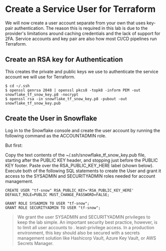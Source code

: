 # Create a Service User for Terraform
We will now create a user account separate from your own that uses key-pair authentication. The reason this is required in this lab is due to the provider's limitations around caching credentials and the lack of support for 2FA. Service accounts and key pair are also how most CI/CD pipelines run Terraform.

## Create an RSA key for Authentication
This creates the private and public keys we use to authenticate the service account we will use for Terraform.

    $ cd ~/.ssh
    $ openssl genrsa 2048 | openssl pkcs8 -topk8 -inform PEM -out snowflake_tf_snow_key.p8 -nocrypt
    $ openssl rsa -in snowflake_tf_snow_key.p8 -pubout -out snowflake_tf_snow_key.pub

## Create the User in Snowflake
Log in to the Snowflake console and create the user account by running the following command as the ACCOUNTADMIN role.

But first:

Copy the text contents of the ~/.ssh/snowflake_tf_snow_key.pub file, starting after the PUBLIC KEY header, and stopping just before the PUBLIC KEY footer.
Paste over the RSA_PUBLIC_KEY_HERE label (shown below).
Execute both of the following SQL statements to create the User and grant it access to the SYSADMIN and SECURITYADMIN roles needed for account management.

    CREATE USER "tf-snow" RSA_PUBLIC_KEY='RSA_PUBLIC_KEY_HERE' DEFAULT_ROLE=PUBLIC MUST_CHANGE_PASSWORD=FALSE;
  
    GRANT ROLE SYSADMIN TO USER "tf-snow";
    GRANT ROLE SECURITYADMIN TO USER "tf-snow";

> We grant the user SYSADMIN and SECURITYADMIN privileges to keep the lab simple. An important security best practice, however, is to limit all user accounts to . least-privilege access. In a production environment, this key should also be secured with a secrets management solution like Hashicorp Vault, Azure Key Vault, or AWS Secrets Manager.

